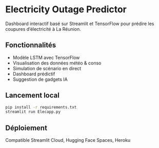 # Electricity Outage Predictor

Dashboard interactif basé sur Streamlit et TensorFlow pour prédire les coupures d’électricité à La Réunion.

## Fonctionnalités
- Modèle LSTM avec TensorFlow
- Visualisation des données météo & conso
- Simulation de scénario en direct
- Dashboard prédictif
- Suggestion de gadgets IA

## Lancement local
```bash
pip install -r requirements.txt
streamlit run Elecapp.py
```

## Déploiement
Compatible Streamlit Cloud, Hugging Face Spaces, Heroku
